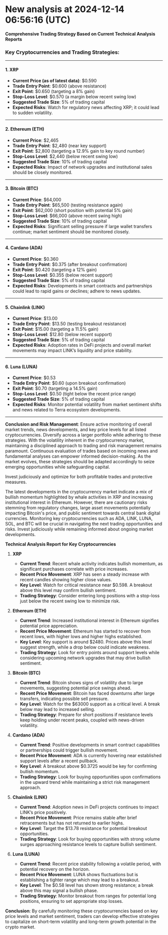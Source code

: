 # New analysis at 2024-12-14 06:56:16 (UTC)

**Comprehensive Trading Strategy Based on Current Technical Analysis Reports**

### Key Cryptocurrencies and Trading Strategies:

---

#### 1. **XRP**
- **Current Price (as of latest data)**: $0.590
- **Trade Entry Point**: $0.600 (above resistance)
- **Exit Point**: $0.650 (targeting a 8% gain)
- **Stop-Loss Level**: $0.570 (a margin below recent swing low)
- **Suggested Trade Size**: 5% of trading capital
- **Expected Risks**: Watch for regulatory news affecting XRP; it could lead to sudden volatility.

---

#### 2. **Ethereum (ETH)**
- **Current Price**: $2,465
- **Trade Entry Point**: $2,480 (near key support)
- **Exit Point**: $2,800 (targeting a 12.9% gain to key round number)
- **Stop-Loss Level**: $2,440 (below recent swing low)
- **Suggested Trade Size**: 10% of trading capital
- **Expected Risks**: Impact of network upgrades and institutional sales should be closely monitored.

---

#### 3. **Bitcoin (BTC)**
- **Current Price**: $64,000
- **Trade Entry Point**: $65,500 (testing resistance again)
- **Exit Point**: $62,000 (short position with potential 5% gain)
- **Stop-Loss Level**: $66,000 (above recent swing high)
- **Suggested Trade Size**: 10% of trading capital
- **Expected Risks**: Significant selling pressure if large wallet transfers continue; market sentiment should be monitored closely.

---

#### 4. **Cardano (ADA)**
- **Current Price**: $0.360
- **Trade Entry Point**: $0.375 (after breakout confirmation)
- **Exit Point**: $0.420 (targeting a 12% gain)
- **Stop-Loss Level**: $0.355 (below recent support)
- **Suggested Trade Size**: 5% of trading capital
- **Expected Risks**: Developments in smart contracts and partnerships could lead to rapid gains or declines; adhere to news updates.

---

#### 5. **Chainlink (LINK)**
- **Current Price**: $13.00
- **Trade Entry Point**: $13.50 (testing breakout resistance)
- **Exit Point**: $15.00 (targeting a 11.5% gain)
- **Stop-Loss Level**: $12.80 (below recent support)
- **Suggested Trade Size**: 5% of trading capital
- **Expected Risks**: Adoption rates in DeFi projects and overall market movements may impact LINK’s liquidity and price stability.

---

#### 6. **Luna (LUNA)**
- **Current Price**: $0.53
- **Trade Entry Point**: $0.60 (upon breakout confirmation)
- **Exit Point**: $0.70 (targeting a 14.5% gain)
- **Stop-Loss Level**: $0.50 (tight below the recent price range)
- **Suggested Trade Size**: 5% of trading capital
- **Expected Risks**: Monitor potential volatility from market sentiment shifts and news related to Terra ecosystem developments.

---

**Conclusion and Risk Management**: Ensure active monitoring of overall market trends, news developments, and key price levels for all listed cryptocurrencies. Diversify across a larger portfolio while adhering to these strategies. With the volatility inherent in the cryptocurrency market, maintaining a disciplined approach to trading and risk management remains paramount. Continuous evaluation of trades based on incoming news and fundamental analyses can empower informed decision-making. As the market evolves, these strategies should be adapted accordingly to seize emerging opportunities while safeguarding capital.

Invest judiciously and optimize for both profitable trades and protective measures.

The latest developments in the cryptocurrency market indicate a mix of bullish momentum highlighted by whale activities in XRP and increasing institutional interest in Ethereum. However, there are cautionary risks stemming from regulatory changes, large asset movements potentially impacting Bitcoin's price, and public sentiment towards central bank digital currencies. Monitoring key cryptocurrencies such as ADA, LINK, LUNA, SOL, and BTC will be crucial in navigating the next trading opportunities and risks. Invest judiciously while remaining informed about ongoing market developments.

**Technical Analysis Report for Key Cryptocurrencies**

1. **XRP**
   - **Current Trend**: Recent whale activity indicates bullish momentum, as significant purchases correlate with price increases. 
   - **Recent Price Movement**: XRP has seen a steady increase with recent candles showing higher close values.
   - **Key Level**: Watch for critical resistance near $0.598. A breakout above this level may confirm bullish sentiment.
   - **Trading Strategy**: Consider entering long positions with a stop-loss just below the recent swing low to minimize risk.

2. **Ethereum (ETH)**
   - **Current Trend**: Increased institutional interest in Ethereum signifies potential price appreciation. 
   - **Recent Price Movement**: Ethereum has started to recover from recent lows, with higher lows and higher highs established.
   - **Key Level**: Key support is around $2480. Prices above this level suggest strength, while a drop below could indicate weakness.
   - **Trading Strategy**: Look for entry points around support levels while considering upcoming network upgrades that may drive bullish sentiment.

3. **Bitcoin (BTC)**
   - **Current Trend**: Bitcoin shows signs of volatility due to large movements, suggesting potential price swings ahead.
   - **Recent Price Movement**: Bitcoin has faced downturns after large transfers, indicating possible sell pressure.
   - **Key Level**: Watch for the $63000 support as a critical level. A break below may lead to increased selling.
   - **Trading Strategy**: Prepare for short positions if resistance levels keep holding under recent peaks, coupled with news-driven volatility.

4. **Cardano (ADA)**
   - **Current Trend**: Positive developments in smart contract capabilities or partnerships could trigger bullish movement.
   - **Recent Price Movement**: ADA is currently hovering near established support levels after a recent pullback.
   - **Key Level**: A breakout above $0.3725 would be key for confirming bullish momentum.
   - **Trading Strategy**: Look for buying opportunities upon confirmations in the upward trend while maintaining a strict risk management approach.

5. **Chainlink (LINK)**
   - **Current Trend**: Adoption news in DeFi projects continues to impact LINK’s price positively.
   - **Recent Price Movement**: Price remains stable after brief retracements but has not returned to earlier highs.
   - **Key Level**: Target the $13.78 resistance for potential breakout opportunities.
   - **Trading Strategy**: Look for buying opportunities with strong volume surges approaching resistance levels to capture bullish sentiment.

6. **Luna (LUNA)**
   - **Current Trend**: Recent price stability following a volatile period, with potential recovery on the horizon.
   - **Recent Price Movement**: LUNA shows fluctuations but is establishing a tighter range which may lead to a breakout.
   - **Key Level**: The $0.58 level has shown strong resistance; a break above this may signal a bullish phase.
   - **Trading Strategy**: Monitor breakout from ranges for potential long positions, ensuring to set appropriate stop losses.

**Conclusion**: By carefully monitoring these cryptocurrencies based on key price levels and market sentiment, traders can develop effective strategies to capitalize on short-term volatility and long-term growth potential in the crypto market.

